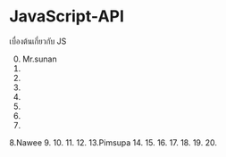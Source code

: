 # JavaScript-API
เบื่องต้นเกี่ยวกับ JS

0. Mr.sunan
1.
2.
3.
4.
5.
6.
7.
8.Nawee
9.
10.
11.
12.
13.Pimsupa
14.
15.
16.
17.
18.
19.
20.

